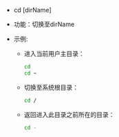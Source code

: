 - cd  [dirName]
- 功能：切换至dirName
- 示例:

  - 进入当前用户主目录：

    ```bash
    cd
    cd ~
    ```
    
  - 切换至系统根目录：
    
    ```bash
    cd /
    ```
    
  - 返回进入此目录之前所在的目录：
    
    ```bash
    cd -
    ```
    
    

